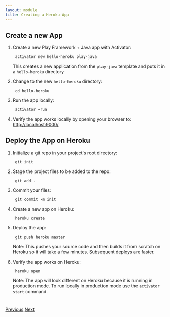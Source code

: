 ```yaml
---
layout: module
title: Creating a Heroku App
---
```


## Create a new App

1. Create a new Play Framework + Java app with Activator:

        activator new hello-heroku play-java

    This creates a new application from the `play-java` template and puts it in a `hello-heroku` directory

2. Change to the new `hello-heroku` directory:

        cd hello-heroku

3. Run the app locally:

        activator ~run

4. Verify the app works locally by opening your browser to: [http://localhost:9000/](http://localhost:9000)


## Deploy the App on Heroku

1. Initialize a git repo in your project's root directory:

        git init

2. Stage the project files to be added to the repo:

        git add .

3. Commit your files:

        git commit -m init

4. Create a new app on Heroku:

        heroku create

5. Deploy the app:

        git push heroku master

    Note: This pushes your source code and then builds it from scratch on Heroku so it will take a few minutes.  Subsequent deploys are faster.

6. Verify the app works on Heroku:

        heroku open

    Note: The app will look different on Heroku because it is running in production mode.  To run locally in production mode use the `activator start` command.

<div class="row" style="margin-top:40px;">
<div class="col-sm-12">
<a href="Creating-a-Salesforce1-App.html" class="btn btn-default"><i class="glyphicon glyphicon-chevron-left"></i> Previous</a>
<a href="Using-Heroku-Connect.html" class="btn btn-default pull-right">Next <i class="glyphicon glyphicon-chevron-right"></i></a>
</div>
</div>
